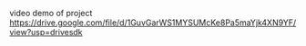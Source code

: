 video demo of project
https://drive.google.com/file/d/1GuvGarWS1MYSUMcKe8Pa5maYjk4XN9YF/view?usp=drivesdk
